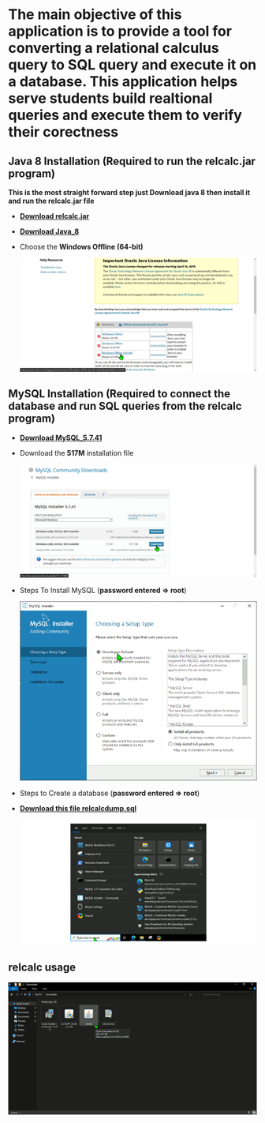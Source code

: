 # The main objective of this application is to provide a tool for converting a relational calculus query to SQL query and execute it on a database. This application helps serve students build realtional queries and execute them to verify their corectness

## Java 8 Installation (Required to run the relcalc.jar program)

**This is the most straight forward step just Download java 8 then install it and run the relcalc.jar file**

* [**Download relcalc.jar**](https://edoras.sdsu.edu/~eckberg/downloads/relcalc.jar)

* [**Download Java_8**](https://www.java.com/en/download/manual.jsp)

* Choose the **Windows Offline (64-bit)**

  ![Which java_8 installation to Download](./Java8Download_msedge.png)

## MySQL Installation (Required to connect the database and run SQL queries from the relcalc program)

* [**Download MySQL_5.7.41**](https://dev.mysql.com/downloads/windows/installer/5.7.html)

* Download the **517M** installation file

  ![Which MySQL installation to Download](./MySQLDownload_msedge.png)

* Steps To Install MySQL  (**password entered => root**)

  ![MySQLInstallationGuide](./MySQLInstallation.gif)

* Steps to Create a database (**password entered => root**)

* [**Download this file relcalcdump.sql**](https://edoras.sdsu.edu/~eckberg/downloads/relcalcdump.sql)

  ![CreateDatabase](./CreateDatabase.gif)

## relcalc usage

  ![RelCalcUsage](./RelCalc_Usage.gif)

